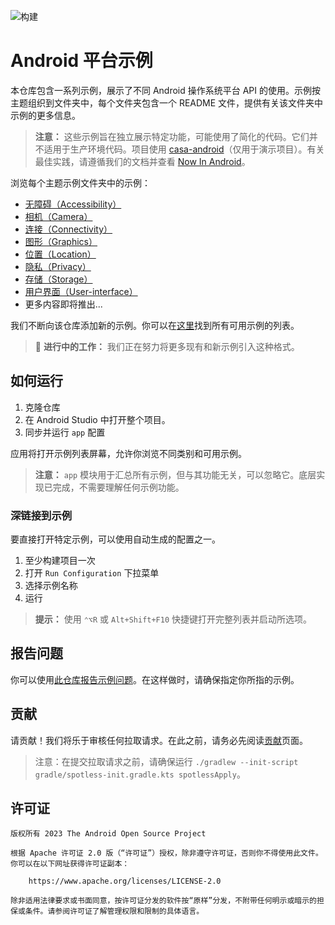 ![构建](https://github.com/android/platform-samples/actions/workflows/build.yml/badge.svg)

# Android 平台示例

本仓库包含一系列示例，展示了不同 Android 操作系统平台 API 的使用。示例按主题组织到文件夹中，每个文件夹包含一个 README 文件，提供有关该文件夹中示例的更多信息。

> **注意：** 这些示例旨在独立展示特定功能，可能使用了简化的代码。它们并不适用于生产环境代码。项目使用 [casa-android](https://github.com/google/casa-android)（仅用于演示项目）。有关最佳实践，请遵循我们的文档并查看 [Now In Android](https://github.com/android/nowinandroid)。

浏览每个主题示例文件夹中的示例：

- [无障碍（Accessibility）](https://github.com/android/platform-samples/tree/main/samples/accessibility)
- [相机（Camera）](https://github.com/android/platform-samples/tree/main/samples/camera)
- [连接（Connectivity）](https://github.com/android/platform-samples/tree/main/samples/connectivity)
- [图形（Graphics）](https://github.com/android/platform-samples/tree/main/samples/graphics)
- [位置（Location）](https://github.com/android/platform-samples/tree/main/samples/location)
- [隐私（Privacy）](https://github.com/android/platform-samples/tree/main/samples/privacy)
- [存储（Storage）](https://github.com/android/platform-samples/tree/main/samples/storage)
- [用户界面（User-interface）](https://github.com/android/platform-samples/tree/main/samples/user-interface)
- 更多内容即将推出...

我们不断向该仓库添加新的示例。你可以在[这里](https://github.com/android/platform-samples/tree/main/samples/README.md)找到所有可用示例的列表。

> 🚧 **进行中的工作：** 我们正在努力将更多现有和新示例引入这种格式。

## 如何运行

1. 克隆仓库
2. 在 Android Studio 中打开整个项目。
3. 同步并运行 `app` 配置

应用将打开示例列表屏幕，允许你浏览不同类别和可用示例。

> **注意：** `app` 模块用于汇总所有示例，但与其功能无关，可以忽略它。底层实现已完成，不需要理解任何示例功能。

### 深链接到示例

要直接打开特定示例，可以使用自动生成的配置之一。

1. 至少构建项目一次
2. 打开 `Run Configuration` 下拉菜单
3. 选择示例名称
4. 运行

> **提示：** 使用 `⌃⌥R` 或 `Alt+Shift+F10` 快捷键打开完整列表并启动所选项。

## 报告问题

你可以使用[此仓库报告示例问题](https://github.com/android/platform-samples/issues)。在这样做时，请确保指定你所指的示例。

## 贡献

请贡献！我们将乐于审核任何拉取请求。在此之前，请务必先阅读[贡献](CONTRIBUTING.md)页面。

> 注意：在提交拉取请求之前，请确保运行 `./gradlew --init-script gradle/spotless-init.gradle.kts spotlessApply`。

## 许可证

```
版权所有 2023 The Android Open Source Project
 
根据 Apache 许可证 2.0 版（“许可证”）授权，除非遵守许可证，否则你不得使用此文件。你可以在以下网址获得许可证副本：

    https://www.apache.org/licenses/LICENSE-2.0

除非适用法律要求或书面同意，按许可证分发的软件按“原样”分发，不附带任何明示或暗示的担保或条件。请参阅许可证了解管理权限和限制的具体语言。
```